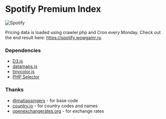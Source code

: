 # Spotify Premium Index

![Spotify](https://i.snipboard.io/CPYwFy.jpg)

Pricing data is loaded using crawler.php and Cron every Monday.
Check out the end result here: <https://spotify.wowgamr.ru>

### Dependencies
- [D3.js](https://d3js.org)
- [datamaps.js](https://datamaps.github.io)
- [tinycolor.js](https://bgrins.github.io/TinyColor)
- [PHP Selector](https://github.com/tj/php-selector)


### Thanks
- [@matiassingers](https://github.com/matiassingers) - for base code
- [country.io](http://country.io/data/) - for country codes and names
- [openexchangerates.org](https://openexchangerates.org) - for exchange rates
